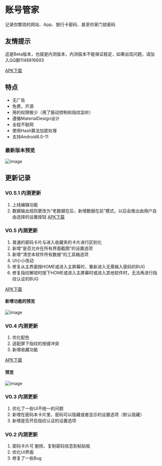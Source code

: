 # 账号管家
记录你繁琐的网站、App、银行卡密码、甚至你家门锁密码
## 友情提示
这是Beta版本，也就是内测版本，内测版本不能保证稳定，如果出现问题，请加入QQ群1148816693

[APK下载](https://github.com/sanenchen-hub/AccountBook/releases/)
## 特点
- 无广告
- 免费，开源
- 用的权限极少（用了振动控制和指纹监听）
- 遵循MaterialDesign设计
- 全程不联网
- 使用Hash算法加密处理
- 支持Android6.0-11
### 最新版本预览
![image](http://sancloud.lyqmc.cn/SHOW/v0.5.gif)

## 更新记录
### V0.5.1 内测更新
1. 上线编辑功能
2. 数据输出规则更改为“老数据在后，新增数据在前”模式，以后会推出由用户自由选择的设置按钮
[APK下载](https://github.com/sanenchen-hub/AccountBook/releases/tag/v0.5.1)

### V0.5 内测更新
1. 普通的密码卡片与进入收藏夹的卡片进行区别化
2. 新增“是否允许在所有界面截图”的设置选项
3. 新增“清空本软件所有数据”的工具箱选项
4. UI小小改动
5. 修复从主界面按HOME或进入主屏幕时，重新进入无需输入密码的BUG
6. 修复指纹解锁时按下HOME或进入主屏幕时或进入其他软件时，无法再进行指纹认证的BUG

[APK下载](https://github.com/sanenchen-hub/AccountBook/releases/tag/v0.5)
#### 新增功能的预览
![image](http://sancloud.lyqmc.cn/SHOW/v0.5.gif)

### V0.4 内测更新
1. 优化配色
2. 适配屏下指纹的按键冲突
3. 新增收藏功能

[APK下载](https://github.com/sanenchen-hub/AccountBook/releases/tag/v0.4)
#### 预览
![image](https://blogoss.lyqmc.cn/typecho/uploads/2020/07/4269439139.gif)

### V0.3 内测更新
1. 优化了一些UI不统一的问题
2. 新增在密码本卡片里，密码可以隐藏或者显示的设置选项（默认隐藏）
3. 新增是否开启指纹认证的设置选项

### V0.2 内测更新
1. 密码卡片可 删除、复制密码信息到粘贴板
2. 优化UI界面
3. 修复了一些Bug